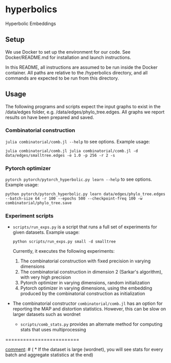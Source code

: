 # hyperbolics
Hyperbolic Embeddings 


## Setup

We use Docker to set up the environment for our code. See Docker/README.md for installation and launch instructions.

In this README, all instructions are assumed to be run inside the Docker container. All paths are relative to the /hyperbolics directory, and all commands are expected to be run from this directory.


## Usage
The following programs and scripts expect the input graphs to exist in the /data/edges folder, e.g. /data/edges/phylo_tree.edges. All graphs we report results on have been prepared and saved.


### Combinatorial construction
`julia combinatorial/comb.jl --help` to see options. Example usage:

```
julia combinatorial/comb.jl julia combinatorial/comb.jl -d data/edges/smalltree.edges -e 1.0 -p 256 -r 2 -s
```

### Pytorch optimizer
`pytorch pytorch/pytorch_hyperbolic.py learn --help` to see options. Example usage:

```
python pytorch/pytorch_hyperbolic.py learn data/edges/phylo_tree.edges --batch-size 64 -r 100 --epochs 500 --checkpoint-freq 100 -w combinatorial/phylo_tree.save
```

### Experiment scripts
* `scripts/run_exps.py` is a script that runs a full set of experiments for given datasets. Example usage:
    ```
    python scripts/run_exps.py small -d smalltree
    ```

    Currently, it executes the following experiments:
    1. The combinatorial construction with fixed precision in varying dimensions
    2. The combinatorial construction in dimension 2 (Sarkar's algorithm), with very high precision
    3. Pytorch optimizer in varying dimensions, random initialization
    4. Pytorch optimizer in varying dimensions, using the embedding produced by the combinatorial construction as initialization 

* The combinatorial constructor `combinatorial/comb.jl` has an option for reporting the MAP and distortion statistics. However, this can be slow on larger datasets such as wordnet
    * `scripts/comb_stats.py` provides an alternate method for computing stats that uses multiprocessing

=========================

[comment]: # ( scripts/comb_stats.py for embedding and stats just for combinatorial construction)

[comment]: # (    * this is intended specifically for computing statistics for the combinatorial embedding on large datasets. for other uses, e.g. generating the embedding for downstream use, it is recommended to use the basic program)

[comment]: # (    * will save temporary files to distances/ directory)

[comment]: # (    * If the dataset is large (wordnet), you will see stats for every batch and aggregate statistics at the end)

[comment]: # (        * warning about overloading files; if you play with batch size in this code, you might need to clear this directory after every run)

